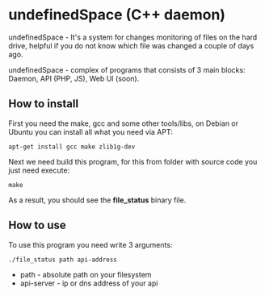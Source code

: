 # undefinedSpace (C++ daemon)

undefinedSpace - It's a system for changes monitoring of files on the hard drive, helpful if you do not know which file was changed a couple of days ago.

undefinedSpace - complex of programs that consists of 3 main blocks: Daemon, API (PHP, JS), Web UI (soon).

## How to install

First you need the make, gcc and some other tools/libs, on Debian or Ubuntu you can install all what you need via APT:

    apt-get install gcc make zlib1g-dev

Next we need build this program, for this from folder with source code you just need execute:

    make

As a result, you should see the **file_status** binary file.

## How to use

To use this program you need write 3 arguments:

    ./file_status path api-address

* path - absolute path on your filesystem
* api-server - ip or dns address of your api
